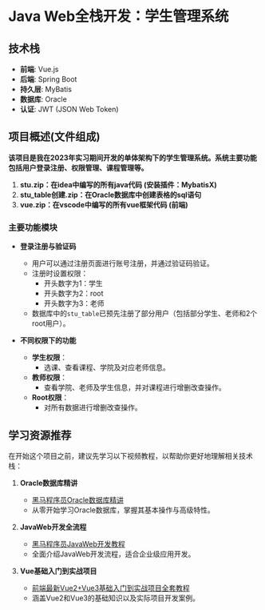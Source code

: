 # Java Web全栈开发：学生管理系统

## 技术栈
- **前端**: Vue.js
- **后端**: Spring Boot
- **持久层**: MyBatis
- **数据库**: Oracle
- **认证**: JWT (JSON Web Token)

## 项目概述(文件组成)
**该项目是我在2023年实习期间开发的单体架构下的学生管理系统。系统主要功能包括用户登录注册、权限管理、课程管理等。**  
1. **stu.zip：在idea中编写的所有java代码 (安装插件：MybatisX)**
2. **stu_table创建.zip：在Oracle数据库中创建表格的sql语句**
3. **vue.zip：在vscode中编写的所有vue框架代码 (前端)**

### 主要功能模块
- **登录注册与验证码**
  - 用户可以通过注册页面进行账号注册，并通过验证码验证。
  - 注册时设置权限：
    - 开头数字为1：学生
    - 开头数字为2：root
    - 开头数字为3：老师
  - 数据库中的`stu_table`已预先注册了部分用户（包括部分学生、老师和2个root用户）。

- **不同权限下的功能**
  - **学生权限**：
    - 选课、查看课程、学院及对应老师信息。
  - **教师权限**：
    - 查看学院、老师及学生信息，并对课程进行增删改查操作。
  - **Root权限**：
    - 对所有数据进行增删改查操作。

## 学习资源推荐
在开始这个项目之前，建议先学习以下视频教程，以帮助你更好地理解相关技术栈：

1. **Oracle数据库精讲**
   - [黑马程序员Oracle数据库精讲](https://www.bilibili.com/video/BV1KJ411h7NH/?spm_id_from=333.1387.favlist.content.click&vd_source=827d9840a5531e9c9eef6c36f1ecdfb5)
   - 从零开始学习Oracle数据库，掌握其基本操作与高级特性。

2. **JavaWeb开发全流程**
   - [黑马程序员JavaWeb开发教程](https://www.bilibili.com/video/BV1m84y1w7Tb/?spm_id_from=333.1387.favlist.content.click&vd_source=827d9840a5531e9c9eef6c36f1ecdfb5)
   - 全面介绍JavaWeb开发流程，适合企业级应用开发。

3. **Vue基础入门到实战项目**
   - [前端最新Vue2+Vue3基础入门到实战项目全套教程](https://www.bilibili.com/video/BV1HV4y1a7n4/?spm_id_from=333.1387.favlist.content.click&vd_source=827d9840a5531e9c9eef6c36f1ecdfb5)
   - 涵盖Vue2和Vue3的基础知识以及实际项目开发案例。

